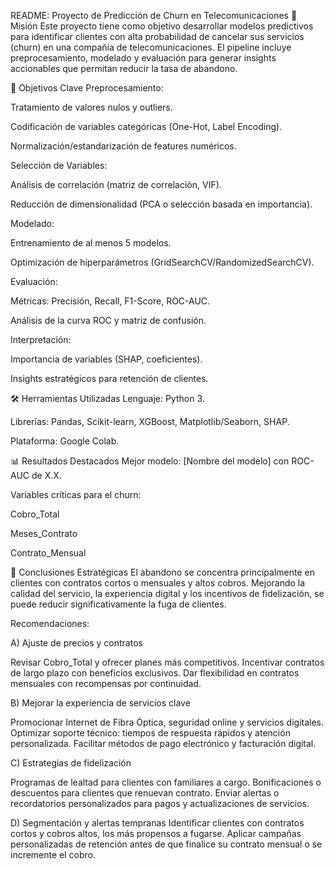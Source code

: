 README: Proyecto de Predicción de Churn en Telecomunicaciones
🎯 Misión
Este proyecto tiene como objetivo desarrollar modelos predictivos para identificar clientes con alta probabilidad de cancelar sus servicios (churn) en una compañía de telecomunicaciones. El pipeline incluye preprocesamiento, modelado y evaluación para generar insights accionables que permitan reducir la tasa de abandono.

🧠 Objetivos Clave
Preprocesamiento:

Tratamiento de valores nulos y outliers.

Codificación de variables categóricas (One-Hot, Label Encoding).

Normalización/estandarización de features numéricos.

Selección de Variables:

Análisis de correlación (matriz de correlación, VIF).

Reducción de dimensionalidad (PCA o selección basada en importancia).

Modelado:

Entrenamiento de al menos 5 modelos.

Optimización de hiperparámetros (GridSearchCV/RandomizedSearchCV).

Evaluación:

Métricas: Precisión, Recall, F1-Score, ROC-AUC.

Análisis de la curva ROC y matriz de confusión.

Interpretación:

Importancia de variables (SHAP, coeficientes).

Insights estratégicos para retención de clientes.

🛠️ Herramientas Utilizadas
Lenguaje: Python 3.

Librerías: Pandas, Scikit-learn, XGBoost, Matplotlib/Seaborn, SHAP.

Plataforma: Google Colab.

📊 Resultados Destacados
Mejor modelo: [Nombre del modelo] con ROC-AUC de X.X.

Variables críticas para el churn:

Cobro_Total 

Meses_Contrato 

Contrato_Mensual 

📌 Conclusiones Estratégicas
El abandono se concentra principalmente en clientes con contratos cortos o mensuales y altos cobros.
Mejorando la calidad del servicio, la experiencia digital y los incentivos de fidelización, se puede 
reducir significativamente la fuga de clientes.

Recomendaciones:

A) Ajuste de precios y contratos

Revisar Cobro_Total y ofrecer planes más competitivos.
Incentivar contratos de largo plazo con beneficios exclusivos.
Dar flexibilidad en contratos mensuales con recompensas por continuidad.

B) Mejorar la experiencia de servicios clave

Promocionar Internet de Fibra Óptica, seguridad online y servicios digitales.
Optimizar soporte técnico: tiempos de respuesta rápidos y atención personalizada.
Facilitar métodos de pago electrónico y facturación digital.

C) Estrategias de fidelización

Programas de lealtad para clientes con familiares a cargo.
Bonificaciones o descuentos para clientes que renuevan contrato.
Enviar alertas o recordatorios personalizados para pagos y actualizaciones de servicios.

D) Segmentación y alertas tempranas
Identificar clientes con contratos cortos y cobros altos, los más propensos a fugarse.
Aplicar campañas personalizadas de retención antes de que finalice su contrato mensual o se incremente el cobro.

